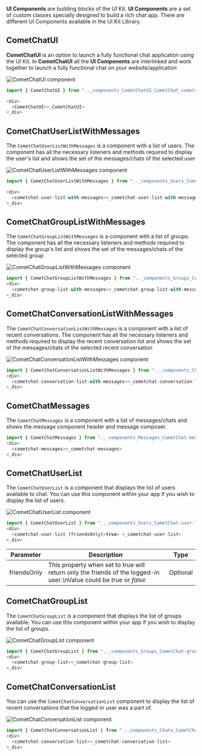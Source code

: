**UI Components** are building blocks of the UI Kit. **UI Components** are a set of custom classes specially designed to build a rich chat app. There are different UI Components available in the
UI Kit Library. 

## CometChatUI

**CometChatUI** is an option to launch a fully functional chat application using the UI Kit. In **CometChatUI**  all the **UI Components** are interlinked and work together to launch a fully functional chat on your website/application

![CometChatUI  component](https://res.cloudinary.com/developerhub/image/upload/v1623200231/v2_5163/wvil8hjtvpqcgx6zik9e.png)

```javascript
import { CometChatUI } from ".._components_CometChatUI_CometChat_cometchat-ui.module";

<div>
  <CometChatUI><_CometChatUI>
<_div>
```



## CometChatUserListWithMessages

The `CometChatUserListWithMessages` is a component with a list of users. The component has all the necessary listeners and methods required to display the user's list and shows the set of the messages/chats of the selected user

![CometChatUserListWithMessages component](https://res.cloudinary.com/developerhub/image/upload/v1623200239/v2_5163/qmi9vkix1qmkzqporpfz.png)

```javascript
import { CometChatUserListWithMessages } from ".._components_Users_CometChat-user-list-with-messages_cometchat-user-list-with-messages.module";

<div>
  <cometchat-user-list-with-messages><_cometchat-user-list-with-messages>
<_div>
```



## CometChatGroupListWithMessages

The `CometChatGroupListWithMessages` is a component with a list of groups. The component has all the necessary listeners and methods required to display the group's list and shows the set of the messages/chats of the selected group

![CometChatGroupListWithMessages component](https://res.cloudinary.com/developerhub/image/upload/v1623200243/v2_5163/olppnkt9a62lmlfbzkie.png)

```javascript
import { CometChatGroupListWithMessages } from ".._components_Groups_CometChat-group-with-messages_cometchat-group-list-with-messages.module";
<div>
  <cometchat-group-list-with-messages><_cometchat-group-list-with-messages>
<_div>
```



## CometChatConversationListWithMessages

The `CometChatConversationListWithMessages` is a component with a list of recent conversations. The component has all the necessary listeners and methods required to display the recent conversation list and shows the set of the messages/chats of the selected recent conversation

![CometChatConversationListWithMessages component](https://res.cloudinary.com/developerhub/image/upload/v1623200248/v2_5163/fq9rmcd2khvyccqa97ux.png)

```javascript
import { CometChatConversationListWithMessages } from ".._components_Chats_CometChat-conversation-list-with-messages_cometchat-conversation-list-with-messages.module";
<div>
  <cometchat-conversation-list-with-messages><_cometchat-conversation-list-with-messages>
<_div>
```



## CometChatMessages

The `CometChatMessages` is a component with a list of messages/chats and shows the message component header and message composer.

```typescript
import { CometChatMessages } from ".._components_Messages_CometChat-messages_cometchat-messages.module";
<div>
  <cometchat-messages><_cometchat-messages>
<_div>
```



## CometChatUserList

The `CometChatUserList` is a component that displays the list of users available to chat. You can use this component within your app if you wish to display the list of users.

![CometChatUserList component](https://res.cloudinary.com/developerhub/image/upload/v1623200254/v2_5163/b9kihl712xl0olig5xzn.png)

```javascript
import { CometChatUserList } from ".._components_Users_CometChat-user-list_cometchat-user-list.module";
<div>
  <cometchat-user-list [friendsOnly]=true> <_cometchat-user-list>
<_div>
```



| Parameter | Description | Type | 
| ---- | ---- | ---- | 
| friendsOnly | This property when set to true will return only the friends of the logged-in user.\nValue could be _true_ or _false_ | Optional | 


## CometChatGroupList

The `CometChatGroupList` is a component that displays the list of groups available. You can use this component within your app if you wish to display the list of groups.

![CometChatGroupList component](https://res.cloudinary.com/developerhub/image/upload/v1623200257/v2_5163/qdztfbzeountllfbhcwl.png)

```javascript
import { CometChatGroupList } from ".._components_Groups_CometChat-group-list_cometchat-group-list.module";
<div>
  <cometchat-group-list><_cometchat-group-list>
<_div>
```



## CometChatConversationList

You can use the `CometChatConversationList` component to display the list of recent conversations that the logged-in user was a part of.

![CometChatConversationList component](https://res.cloudinary.com/developerhub/image/upload/v1623200260/v2_5163/u87hri0tjgfftxdp2vvv.png)

```javascript
import { CometChatConversationList } from ".._components_Chats_CometChat-conversation-list_cometchat-conversation-list.module";
<div>
  <cometchat-conversation-list><_cometchat-conversation-list>
<_div>
```

